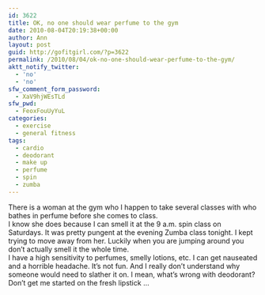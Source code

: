 ```yaml
---
id: 3622
title: OK, no one should wear perfume to the gym
date: 2010-08-04T20:19:38+00:00
author: Ann
layout: post
guid: http://gofitgirl.com/?p=3622
permalink: /2010/08/04/ok-no-one-should-wear-perfume-to-the-gym/
aktt_notify_twitter:
  - 'no'
  - 'no'
sfw_comment_form_password:
  - XaV9hjWEsTLd
sfw_pwd:
  - FeoxFouUyYuL
categories:
  - exercise
  - general fitness
tags:
  - cardio
  - deodorant
  - make up
  - perfume
  - spin
  - zumba
---
```

There is a woman at the gym who I happen to take several classes with who bathes in perfume before she comes to class.  
I know she does because I can smell it at the 9 a.m. spin class on Saturdays. It was pretty pungent at the evening Zumba class tonight. I kept trying to move away from her. Luckily when you are jumping around you don&#8217;t actually smell it the whole time.  
I have a high sensitivity to perfumes, smelly lotions, etc. I can get nauseated and a horrible headache. It&#8217;s not fun. And I really don&#8217;t understand why someone would need to slather it on. I mean, what&#8217;s wrong with deodorant?  
Don&#8217;t get me started on the fresh lipstick &#8230;